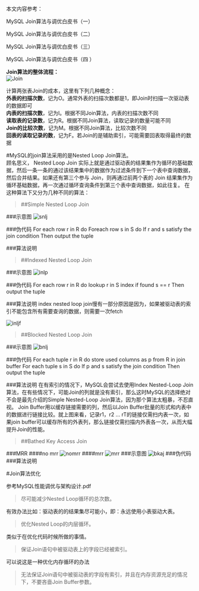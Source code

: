 本文内容参考：

MySQL Join算法与调优白皮书（一）

MySQL Join算法与调优白皮书（二）

MySQL Join算法与调优白皮书（三）

MySQL Join算法与调优白皮书（四 ）

**Join算法的整体流程：**<br>
![Join](png/join.png)<br>

计算两张表Join的成本，这里有下列几种概念：<br>
**外表的扫描次数**，记为O。通常外表的扫描次数都是1，即Join时扫描一次驱动表的数据即可<br>
**内表的扫描次数**，记为I。根据不同Join算法，内表的扫描次数不同<br>
**读取表的记录数**，记为R。根据不同Join算法，读取记录的数量可能不同<br>
**Join的比较次数**，记为M。根据不同Join算法，比较次数不同<br>
**回表的读取记录的数**，记为F。若Join的是辅助索引，可能需要回表取得最终的数据<br>

#MySQL的join算法采用的是Nested Loop Join算法。<br>
顾名思义， Nested Loop Join 实际上就是通过驱动表的结果集作为循环的基础数据，然后一条一条的通过该结果集中的数据作为过滤条件到下一个表中查询数据，然后合并结果。如果还有第三个参与 Join，则再通过前两个表的 Join 结果集作为循环基础数据，再一次通过循环查询条件到第三个表中查询数据，如此往复。
在这种算法下又分为几种不同的算法：<br>

>##Simple Nested Loop Join

###示意图
![snlj](png/snlj.png)

###伪代码
    For each row r in R do
        Foreach row s in S do
            If r and s satisfy the join condition 
                Then output the tuple
           
###算法说明

>##Indexed Nested Loop Join

###示意图
![inlp](png/inlj.png)

###伪代码
    For each row r in R do 
        lookup r in S index 
        if found s == r
            Then output the tuple

###算法说明
index nested loop join慢有一部分原因是因为，如果被驱动表的索引不能包含所有需要查询的数据，则需要一次fetch

![inljf](png/inljf.png)

>##Blocked Nested Loop Join

###示意图
![bnlj](png/bnlj.png)

###伪代码
    For each tuple r in R do
        store used columns as p from R in join buffer
        For each tuple s in S do
            If p and s satisfy the join condition
                Then output the tuple
                
###算法说明
在有索引的情况下，MySQL会尝试去使用Index Nested-Loop Join算法，在有些情况下，可能Join的列就是没有索引，那么这时MySQL的选择绝对不会是最先介绍的Simple Nested-Loop Join算法，因为那个算法太粗暴，不忍直视。
Join Buffer用以缓存链接需要的列，然后以Join Buffer批量的形式和内表中的数据进行链接比较。就上图来看，记录r1，r2 … rT的链接仅需扫内表一次，如果join buffer可以缓存所有的外表列，那么链接仅需扫描内外表各一次，从而大幅提升Join的性能。
                
                
>##Bathed Key Access Join

###MRR
####no mrr
![nomrr](png/nomrr.png)
####mrr
![mrr](png/mrr.png)
###示意图
![bkaj](png/bkaj.png)
###伪代码
###算法说明

#Join算法优化

参考MySQL性能调优与架构设计.pdf

>尽可能减少Nested Loop循环的总次数。

有效办法比如：驱动表的的结果集尽可能小，即：永远使用小表驱动大表。

>优化Nested Loop的内层循环。

类似于在优化代码时候所做的事情。

>保证Join语句中被驱动表上的字段已经被索引。

可以说这是一种优化内存循环的办法

>无法保证Join语句中被驱动表的字段有索引，并且在内存资源充足的情况下，不要吝啬Join Buffer参数。

